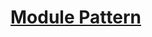 # [Module Pattern](https://javascript.plainenglish.io/data-hiding-with-javascript-module-pattern-62b71520bddd)
